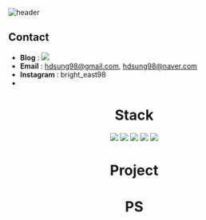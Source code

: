 ![header](https://capsule-render.vercel.app/api?type=waving&color=gradient&customColorList=12&height=250&section=header&text=Hyundong&nbsp;Sung&animation=fadeIn&20render&fontSize=60)

## Contact
- **Blog** :  <a href="" target="_blank"><img src="https://img.shields.io/badge/DevBlog-000000?style=flat-square&logo=Tistory&logoColor=green"/></a>
- **Email** : hdsung98@gmail.com, hdsung98@naver.com
- **Instagram** : bright_east98
- 
# <div align="center"> Stack </div>
<div align="center"><img src="https://img.shields.io/badge/Java-6DB33F?style=for-the-badge&logo=Java&logoColor=white">  <img src="https://img.shields.io/badge/Python-3776AB?style=for-the-badge&logo=Python&logoColor=white">  <img src="https://img.shields.io/badge/Django-092E20?style=for-the-badge&logo=Python&logoColor=white">  <img src="https://img.shields.io/badge/C++-00599C?style=for-the-badge&logo=Cplusplus&logoColor=white">  <img src="https://img.shields.io/badge/C-A8B9CC?style=for-the-badge&logo=C&logoColor=white"></div>

# <div align="center"> Project </div>

# <div align="center"> PS </div>
